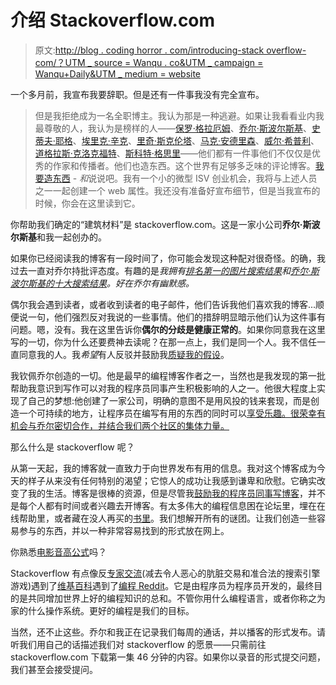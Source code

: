 # 介绍 Stackoverflow.com

> 原文:[http://blog . coding horror . com/introducing-stack overflow-com/？UTM _ source = Wanqu . co&UTM _ campaign = Wanqu+Daily&UTM _ medium = website](http://blog.codinghorror.com/introducing-stackoverflow-com/?utm_source=wanqu.co&utm_campaign=Wanqu+Daily&utm_medium=website)



一个多月前，我宣布我要辞职。但是还有一件事我没有完全宣布。

> 但是我拒绝成为一名全职博主。我认为那是一种逃避。如果让我看看业内我最尊敬的人，我认为是榜样的人——[保罗·格拉厄姆](http://www.paulgraham.com/articles.html)、[乔尔·斯波尔斯基](http://www.joelonsoftware.com/)、[史蒂夫·耶格](http://steve-yegge.blogspot.com/)、[埃里克·辛克](http://www.ericsink.com/)、[里奇·斯克伦塔](http://www.skrenta.com/)、[马克·安德里森](http://blog.pmarca.com/)、[威尔·希普利](http://www.wilshipley.com/blog/)、[道格拉斯·克洛克福特](http://www.crockford.com/)、[斯科特·格思里](http://weblogs.asp.net/scottgu/)——他们都有一件事他们不仅仅是优秀的作家和传播者。他们也造东西。这个世界有足够多乏味的评论博客。[我要造东西](http://www.codinghorror.com/blog/archives/000809.html) - *和*说说吧。我有一个小的微型 ISV 创业机会，我将与上述人员之一一起创建一个 web 属性。我还没有准备好宣布细节，但是当我宣布的时候，你会在这里读到它。

你帮助我们确定的“建筑材料”是 stackoverflow.com。这是一家小公司**乔尔·斯波尔斯基**和我一起创办的。

如果你已经阅读我的博客有一段时间了，你可能会发现这种配对很奇怪。的确，我过去一直对乔尔持批评态度。有趣的是*我拥有[排名第一的图片搜索结果](http://images.google.com/images?q=joel+spolsky)和[乔尔·斯波尔斯基的十大搜索结果](http://www.google.com/search?q=joel+spolsky)。好在乔尔有幽默感。*

偶尔我会遇到读者，或者收到读者的电子邮件，他们告诉我他们喜欢我的博客...顺便说一句，他们强烈反对我说的一些事情。他们的措辞明显暗示他们认为这件事有问题。嗯，没有。我在这里告诉你**偶尔的分歧是健康正常的**。如果你同意我在这里写的一切，你为什么还要费神去读呢？在那一点上，我们是同一个人。我不信任一直同意我的人。我*希望*有人反驳并鼓励我[质疑我的假设](http://www.codinghorror.com/blog/archives/001080.html)。

我钦佩乔尔创造的一切。他是最早的编程博客作者之一，当然也是我发现的第一批帮助我意识到写作可以对我的程序员同事产生积极影响的人之一。他很大程度上实现了自己的梦想:他创建了一家公司，明确的意图不是用风投的钱来套现，而是创造一个可持续的地方，让程序员在编写有用的东西的同时可以[享受乐趣。很荣幸有机会与乔尔密切合作，并结合我们两个社区的集体力量。](http://www.codinghorror.com/blog/archives/000979.html)

那么什么是 stackoverflow 呢？

从第一天起，我的博客就一直致力于向世界发布有用的信息。我对这个博客成为今天的样子从来没有任何特别的渴望；它惊人的成功让我感到谦卑和欣慰。它确实改变了我的生活。博客是很棒的资源，但是尽管我[鼓励我的程序员同事写博客](http://steve.yegge.googlepages.com/you-should-write-blogs)，并不是每个人都有时间或者兴趣去开博客。有太多伟大的编程信息困在论坛里，埋在在线帮助里，或者藏在没人再买的[书里](http://www.codinghorror.com/blog/archives/000971.html)。我们想解开所有的谜团。让我们创造一些容易参与的东西，并以一种非常容易找到的形式放在网上。

你熟悉[电影音高公式](http://everything2.com/index.pl?node_id=1441060)吗？

Stackoverflow 有点像反[专家交流](http://experts-exchange.com/)(减去令人恶心的肮脏交易和准合法的搜索引擎游戏)遇到了[维基百科](http://www.wikipedia.com/)遇到了[编程 Reddit](http://programming.reddit.com/)。它是由程序员为程序员开发的，最终目的是共同增加世界上好的编程知识的总和。不管你用什么编程语言，或者你称之为家的什么操作系统。更好的编程是我们的目标。

当然，还不止这些。乔尔和我正在记录我们每周的通话，并以播客的形式发布。请听我们用自己的话描述我们对 stackoverflow 的愿景——只需前往 stackoverflow.com 下载第一集 46 分钟的内容。如果你以录音的形式提交问题，我们甚至会接受提问。

